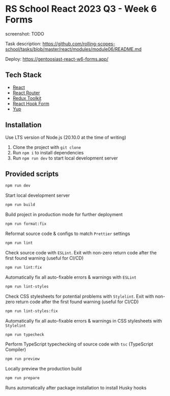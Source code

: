 # RS School React 2023 Q3 - Week 6 Forms

screenshot: TODO

Task description: <https://github.com/rolling-scopes-school/tasks/blob/master/react/modules/module06/README.md>

Deploy: <https://gentoosiast-react-w6-forms.app/>

## Tech Stack

- [React](https://react.dev)
- [React Router](https://reactrouter.com)
- [Redux Toolkit](https://redux-toolkit.js.org)
- [React Hook Form](https://react-hook-form.com)
- [Yup](https://github.com/jquense/yup)

## Installation

Use LTS version of Node.js (20.10.0 at the time of writing)

1. Clone the project with `git clone`
2. Run `npm i` to install dependencies
3. Run `npm run dev` to start local development server

## Provided scripts

```sh
npm run dev
```

Start local development server

```sh
npm run build
```

Build project in production mode for further deployment

```sh
npm run format:fix
```

Reformat source code & configs to match `Prettier` settings

```sh
npm run lint
```

Check source code with `ESLint`. Exit with non-zero return code after the first found warning (useful for CI/CD)

```sh
npm run lint:fix
```

Automatically fix all auto-fixable errors & warnings with `ESLint`

```sh
npm run lint-styles
```

Check CSS stylesheets for potential problems with `Stylelint`. Exit with non-zero return code after the first found warning (useful for CI/CD)

```sh
npm run lint-styles:fix
```

Automatically fix all auto-fixable errors & warnings in CSS stylesheets with `Stylelint`

```sh
npm run typecheck
```

Perform TypeScript typechecking of source code with `tsc` (TypeScript Compiler)

```sh
npm run preview
```

Locally preview the production build

```sh
npm run prepare
```

Runs automatically after package installation to install Husky hooks
